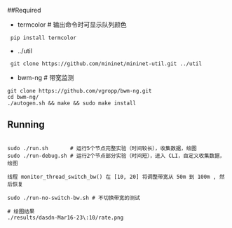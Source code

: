 
##Required
* termcolor # 输出命令时可显示队列颜色
```
 pip install termcolor
```
* ../util
```
 git clone https://github.com/mininet/mininet-util.git ../util
```
*  bwm-ng  # 带宽监测
```
git clone https://github.com/vgropp/bwm-ng.git
cd bwm-ng/
./autogen.sh && make && sudo make install
```

## Running

```

sudo ./run.sh       # 运行5个节点完整实验（时间较长），收集数据，绘图
sudo ./run-debug.sh # 运行2个节点部分实验（时间短），进入 CLI，自定义收集数据，绘图

线程 monitor_thread_switch_bw() 在 [10, 20] 将调整带宽从 50m 到 100m , 然后恢复

sudo ./run-no-switch-bw.sh # 不切换带宽的测试

# 绘图结果
./results/dasdn-Mar16-23\:10/rate.png



```
